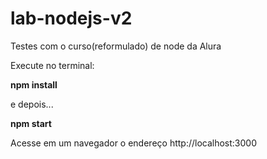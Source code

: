 # lab-nodejs-v2
Testes com o curso(reformulado) de node da Alura

Execute no terminal: 

__npm install__


e depois...


__npm start__

Acesse em um navegador o endereço http://localhost:3000